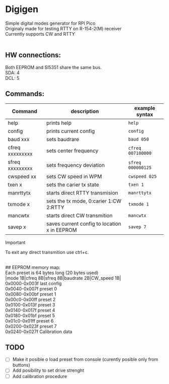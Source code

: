 # Digigen<br/>
Simple digital modes generator for RPI Pico<br/>
Originaly made for testing RTTY on R-154-2(M) receiver<br/>
Currently supports CW and RTTY<br/>
<br/>
## HW connections:<br/>
Both EEPROM and SI5351 share the same bus.<br/>
SDA: 4<br/>
DCL: 5<br/>
## Commands:

| Command | description | example syntax |
| ---- | ---- | ---- |
| help | prints help | `help` |
| config | prints current config | `config` |
| baud xxx | sets baudrare | `baud 050` |
| cfreq xxxxxxxxx | sets center frequency | `cfreq 007100000` |
| sfreq xxxxxxxxx | sets frequency deviation | `sfreq 000000125` |
| cwspeed xx | sets CW speed in WPM | `cwspeed 025` |
| txen x | sets the carier tx state | `txen 1` |
| manrttytx | starts direct RTTY transmision | `manrttytx` |
| txmode x | sets the tx mode, 0:carier 1:CW 2:RTTY | `txmode 1` |
| mancwtx | starts direct CW transmition | `mancwtx` |
| savep x | saves current config to location x in EEPROM | `savep 7` |
> [!IMPORTANT]
> To exit any direct transmition use ctrl+c.

<br/>
## EEPROM memory map:<br/>
Each preset is 64 bytes long (20 bytes used)<br/>
|mode 1B|cfreq 8B|sfreq 8B|baudrate 2B|CW_speed 1B|<br/>
0x0000-0x003f last config<br/>
0x0040-0x007f preset 0<br/>
0x0080-0x00bf preset 1<br/>
0x00c0-0x00ff preset 2<br/>
0x0100-0x013f preset 3<br/>
0x0140-0x017f preset 4<br/>
0x0180-0x01bf preset 5<br/>
0x01c0-0x01ff preset 6<br/>
0x0200-0x023f preset 7<br/>
0x0240-0x027f Calibration data<br/>

## TODO<br/>
- [ ] Make it posible o load preset from console (curently posible only from buttons)
- [ ] Add posibility to set drive strenght
- [ ] Add calibration procedure